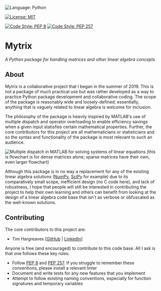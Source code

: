 ![Language: Python](https://img.shields.io/badge/Language-Python_(3.8.0+)-blue.svg)

[![License: MIT](https://img.shields.io/badge/License-MIT-yellow.svg)](https://opensource.org/licenses/MIT)

[![Code Style: PEP 8](https://img.shields.io/badge/Code%20Style-PEP%208-orange.svg)](https://www.python.org/dev/peps/pep-0008/)
[![Code Style: PEP 257](https://img.shields.io/badge/Code%20Style-PEP%20257-orange.svg)](https://www.python.org/dev/peps/pep-0257/)

# Mytrix

_A Python package for handling matrices and other linear algebra concepts_

## About

Mytrix is a collaborative project that I began in the summer of 2019. This is not a package of much practical use but was rather developed as a way to practice Python package development and collaborative coding. The scope of the package is reasonably wide and loosely-defined; essentially, anything that is vaguely related to linear algebra is welcome for inclusion.

The philosophy of the package is heavily inspired by MATLAB's use of multiple dispatch and operator overloading to enable efficiency savings when a given input statisfies certain mathematical properties. Further, the core contributors for this project are all mathematicians or statisticians and so the syntax and functionality of the package is most relevant to such an audience.

![Multiple dispatch in MATLAB for solving systems of linear equations (this is flowchart is for dense matrices alone; sparse matrices have their own, even larger flowchart)](https://uk.mathworks.com/help/matlab/ref/mldivide_full.png)

Although this package is in no way a replacement for any of the existing linear algebra solutions ([NumPy](https://github.com/numpy/numpy), [SciPy](https://github.com/scipy/scipy) for example) due to its comparatively small scope, inefficient design (no C code here), and lack of robustness, I hope that people will still be interested in contributing the project to help their own learning and others can benefit from looking at the design of a linear algebra code base that isn't as verbose or obfuscated as the well-known solutions.

## Contributing

The core contributors to this project are:

* Tim Hargreaves [[GitHub](https://github.com/THargreaves) | [LinkedIn](https://www.linkedin.com/in/tim-hargreaves/)]

Anyone is free (and encouraged) to contribute to this code base. All I ask is that one follows these key rules:

* Follow [PEP 8](https://www.python.org/dev/peps/pep-0008/) and [PEP 257](https://www.python.org/dev/peps/pep-0257/). If you struggle to remember these conventions, please install a relevant linter
* Document and write tests for any new features that you implement
* Attempt to follow existing naming conventions, especially for function signatures and temporary variables